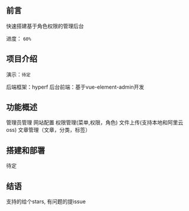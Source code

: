 ## 前言

快速搭建基于角色权限的管理后台

进度： `60%`

## 项目介绍

演示：`待定`

后端框架：hyperf
后台前端：基于vue-element-admin开发

## 功能概述

管理员管理
网站配置
权限管理(菜单,权限，角色)
文件上传(支持本地和阿里云oss)
文章管理（文章，分类，标签）

## 搭建和部署

待定

## 结语

支持的给个stars, 有问题的提issue